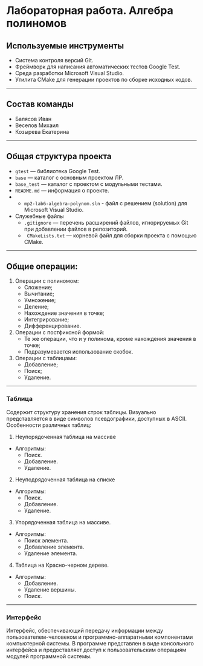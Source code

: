 # Лабораторная работа. Алгебра полиномов
## Используемые инструменты
- Система контроля версий Git.
- Фреймворк для написания автоматических тестов Google Test.
- Среда разработки Microsoft Visual Studio.
- Утилита CMake для генерации проектов по сборке исходных кодов.
---
## Состав команды
- Балясов Иван
- Веселов Михаил
- Козырева Екатерина
---
## Общая структура проекта
- `gtest` — библиотека Google Test.
- `base` — каталог с основным проектом ЛР.
- `base_test` — каталог с проектом с модульными тестами.
- `README.md` — информация о проекте.
- - `mp2-lab6-algebra-polynom.sln` - файл с решением (solution) для Microsoft Visual Studio.
- Служебные файлы
  - `.gitignore` — перечень расширений файлов, игнорируемых Git при добавлении файлов в репозиторий.
  - ` CMakeLists.txt` — корневой файл для сборки проекта с помощью CMake.
---
## Общие операции:
1. Операции с полиномом:
    - Сложение;
    - Вычитание;
    - Умножение;
    - Деление;
    - Нахождение значения в точке;
    - Интегрирование;
    - Дифференцирование.
2. Операции с постфиксной формой:
    - Те же операции, что и у полинома, кроме нахождения значения в точке;
    - Подразумевается использование скобок.
3. Операции с таблицами:
    - Добавление;
    - Поиск;
    - Удаление.
---
### Таблица
Содержит структуру хранения строк таблицы. Визуально представляется в виде символов псевдографики, доступных в ASCII.
Особенности различных таблиц:
1. Неупорядоченная таблица на массиве
* Алгоритмы:
  - Поиск. 
  - Добавление. 
  - Удаление.
2. Неуподрядоченная таблица на списке
* Алгоритмы:
  - Поиск. 
  - Добавление. 
  - Удаление. 
3. Упорядоченная таблица на массиве. 
* Алгоритмы:
  - Поиск элемента.
  - Добавление элемента.
  - Удаление элемента.
4. Таблица на Красно-черном дереве. 
* Алгоритмы:
    - Добавление. 
    - Удаление вершины. 
    - Поиск. 
---
### Интерфейс
Интерфейс, обеспечивающий передачу информации между пользователем-человеком и программно-аппаратными компонентами компьютерной системы. В программе представлен в виде консольного интерфейса и предоставляет доступ к пользовательским операциям модулей программной системы.

